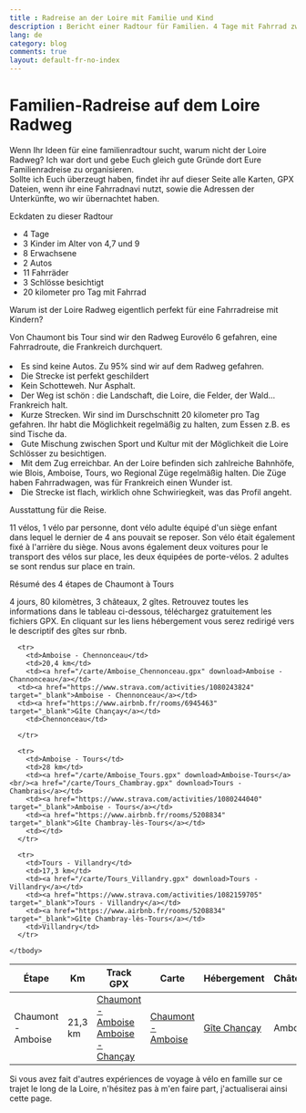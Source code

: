 ```yaml
---
title : Radreise an der Loire mit Familie und Kind
description : Bericht einer Radtour für Familien. 4 Tage mit Fahrrad zwischen Blois und Tours durch die Châteaux de la Loire. 
lang: de
category: blog
comments: true
layout: default-fr-no-index
---
```


  <div class="container blog" >
     <div class="row" id="loire">
         <div class="col-xs-12">
          <h1>Familien-Radreise auf dem Loire Radweg</h1>
        </div>
      </div>

<p>Wenn Ihr Ideen für eine familienradtour sucht, warum nicht der Loire Radweg? Ich war dort und gebe Euch gleich gute Gründe dort Eure Familienradreise zu organisieren.<br/>
Sollte ich Euch überzeugt haben, findet ihr auf dieser Seite alle Karten, GPX Dateien, wenn ihr eine Fahrradnavi nutzt, sowie die Adressen der Unterkünfte, wo wir übernachtet haben.<br/>

<p>Eckdaten zu dieser Radtour</p>
<ul>
<li id="plan">4 Tage</li>
<li id="plan">3 Kinder im Alter von 4,7 und 9</li>
<li id="plan">8 Erwachsene</li>
<li id="plan">2 Autos</li>
<li id="plan">11 Fahrräder</li>
<li id="plan">3 Schlösse besichtigt</li>
<li id="plan">20 kilometer pro Tag mit Fahrrad</li>
</ul>

<p id="blog">Warum ist der Loire Radweg eigentlich perfekt für eine Fahrradreise mit Kindern?</p>
Von Chaumont bis Tour sind wir den Radweg Eurovélo 6 gefahren, eine Fahrradroute, die Frankreich durchquert.
<br/>
<br/>


<li id="plan">Es sind keine Autos. Zu 95% sind wir auf dem Radweg gefahren.</li>
<li id="plan">Die Strecke ist perfekt geschildert</li>
<li id="plan">Kein Schotteweh. Nur Asphalt.</li>
<li id="plan">Der Weg ist schön : die Landschaft, die Loire, die Felder, der Wald... Frankreich halt.</li>
<li id="plan">Kurze Strecken. Wir sind im Durschschnitt 20 kilometer pro Tag gefahren. Ihr habt die Möglichkeit regelmäßig zu halten, zum Essen z.B. es sind Tische da.</li>
<li id="plan">Gute Mischung zwischen Sport und Kultur mit der Möglichkeit die Loire Schlösser zu besichtigen.</li>
<li id="plan">Mit dem Zug erreichbar. An der Loire befinden sich zahlreiche Bahnhöfe, wie Blois, Amboise, Tours, wo Regional Züge regelmäßig halten. Die Züge haben Fahrradwagen, was für Frankreich einen Wunder ist.</li>
<li id="plan">Die Strecke ist flach, wirklich ohne Schwiriegkeit, was das Profil angeht.</li>


<p id="blog">Ausstattung für die Reise.</p>
<p>11 vélos, 1 vélo par personne, dont vélo adulte  équipé d'un siège enfant dans lequel le dernier de 4 ans pouvait se reposer. Son vélo était également fixé à l'arrière du siège. Nous avons également deux voitures pour le transport des vélos sur place, les deux équipées de porte-vélos. 2 adultes se sont rendus sur place en train.</p>



<p id="blog">Résumé des 4 étapes de Chaumont à Tours</p>

<p>4 jours, 80 kilomètres, 3 châteaux, 2 gîtes. Retrouvez toutes les informations dans le tableau ci-dessous, téléchargez gratuitement les fichiers GPX. En cliquant sur les liens hébergement vous serez redirigé vers le descriptif des gîtes sur rbnb.</p>


<table class="table" align="center">
  <thead>
      <tr>
        <th>Étape</th>
        <th>Km</th>
        <th>Track GPX</th>
        <th>Carte</th>
        <th>Hébergement</th>
        <th>Château</th>
        </tr>
      </thead>


<tbody>
      <tr>
        <td>Chaumont - Amboise</td>
        <td>21,3 km</td>
       <td><a href="/carte/Chaumont_Amboise.gpx" download>Chaumont - Amboise</a><br/><a href="/carte/Amboise_Chancay.gpx" download>Amboise - Chançay</a></td>
       <td><a href="https://www.strava.com/activities/1077241311" target="_blank">Chaumont - Amboise</a></td>
       <td><a href="https://www.airbnb.fr/rooms/6945463" target="_blank">Gîte Chançay</a></td>
       <td>Amboise</td>
      </tr>


      <tr>
        <td>Amboise - Chennonceau</td>
        <td>20,4 km</td>
        <td><a href="/carte/Amboise_Chennonceau.gpx" download>Amboise - Channonceau</a></td>
      <td><a href="https://www.strava.com/activities/1080243824" target="_blank">Amboise - Chennonceau</a></td>
      <td><a href="https://www.airbnb.fr/rooms/6945463" target="_blank">Gîte Chançay</a></td>
        <td>Chennonceau</td>

      </tr>

      <tr>
        <td>Amboise - Tours</td>
        <td>28 km</td>
        <td><a href="/carte/Amboise_Tours.gpx" download>Amboise-Tours</a><br/><a href="/carte/Tours_Chambray.gpx" download>Tours - Chambrais</a></td>
        <td><a href="https://www.strava.com/activities/1080244040" target="_blank">Amboise - Tours</a></td>
        <td><a href="https://www.airbnb.fr/rooms/5208834" target="_blank">Gîte Chambray-lès-Tours</a></td>
        <td></td>
      </tr>

      <tr>
        <td>Tours - Villandry</td>
        <td>17,3 km</td>
        <td><a href="/carte/Tours_Villandry.gpx" download>Tours - Villandry</a></td>
        <td><a href="https://www.strava.com/activities/1082159705" target="_blank">Tours - Villandry</a></td>
        <td><a href="https://www.airbnb.fr/rooms/5208834" target="_blank">Gîte Chambray-lès-Tours</a></td>
        <td>Villandry</td>
      </tr>

    </tbody>
  </table>

<p>Si vous avez fait d'autres expériences de voyage à vélo en famille sur ce trajet le long de la Loire, n'hésitez pas à m'en faire part, j'actualiserai ainsi cette page.</p>

</div>
